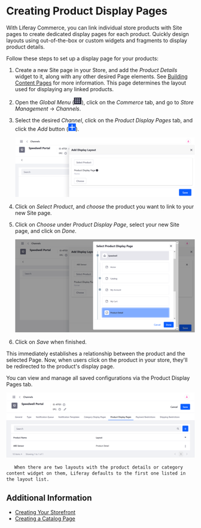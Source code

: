 # Creating Product Display Pages

With Liferay Commerce, you can link individual store products with Site pages to create dedicated display pages for each product. Quickly design layouts using out-of-the-box or custom widgets and fragments to display product details.

Follow these steps to set up a display page for your products:

1. Create a new Site page in your Store, and add the *Product Details* widget to it, along with any other desired Page elements. See [Building Content Pages](https://learn.liferay.com/dxp/7.x/en/site-building/creating-pages/building-and-managing-content-pages/building-content-pages.html) for more information. This page determines the layout used for displaying any linked products.

1. Open the *Global Menu* (![Global Menu](../images/icon-applications-menu.png)), click on the *Commerce* tab, and go to *Store Management* &rarr; *Channels*.

1. Select the desired *Channel*, click on the *Product Display Pages* tab, and click the *Add* button (![Add Button](../images/icon-add.png)).

   ![Click on Add in the Product Display Pages tab.](./creating-product-display-pages/images/02.png)

1. Click on *Select Product*, and *choose* the product you want to link to your new Site page.

1. Click on *Choose* under *Product Display Page*, select your new Site page, and click on *Done*.

   ![Select your new Page.](./creating-product-display-pages/images/03.png)

1. Click on *Save* when finished.

This immediately establishes a relationship between the product and the selected Page. Now, when users click on the product in your store, they'll be redirected to the product's display page.

You can view and manage all saved configurations via the Product Display Pages tab.

![View and manage all saved configurations via the Product Display Pages tab.](./creating-product-display-pages/images/04.png)

```note::
   When there are two layouts with the product details or category content widget on them, Liferay defaults to the first one listed in the layout list.
```

## Additional Information

* [Creating Your Storefront](./creating-your-storefront.md)
* [Creating a Catalog Page](./creating-a-catalog-page.md)
